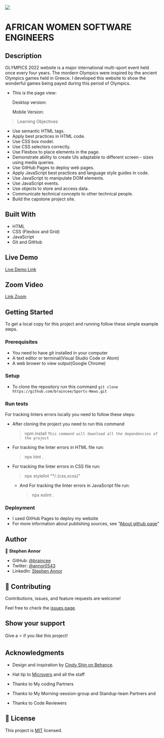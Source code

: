![](https://img.shields.io/badge/Microverse-blueviolet)

# AFRICAN WOMEN SOFTWARE ENGINEERS

## Description

OLYMPICS 2022 website is a major international multi-sport event held once every four years. The mordern Olympics were inspired by the ancient Olympics games held in Greece. I developed this website to show the wonderful games being payed during this period of Olympics.

- This is the page view:

    Desktop version: 
    
    Mobile Version:

> Learning Objectives

- Use semantic HTML tags.
- Apply best practices in HTML code.
- Use CSS box model.
- Use CSS selectors correctly.
- Use Flexbox to place elements in the page.
- Demonstrate ability to create UIs adaptable to different screen - sizes using media queries.
- Use GitHub Pages to deploy web pages.
- Apply JavaScript best practices and language style guides in code.
- Use JavaScript to manipulate DOM elements.
- Use JavaScript events.
- Use objects to store and access data.
- Communicate technical concepts to other technical people.
- Build the capstone project site.

## Built With

- HTML
- CSS (Flexbox and Grid)
- JavaScript
- Git and GitHub

## Live Demo

[Live Demo Link]()

## Zoom Video

[Link Zoom]()

## Getting Started

To get a local copy for this project and running follow these simple example steps.

### Prerequisites

- You need to have git installed in your computer
- A text editor or terminal(Visual Studio Code or Atom)
- A web brower to view output(Google Chrome)

### Setup

- To clone the repository run this command `git clone https://github.com/braincee/Sports-News.git`

### Run tests

For tracking linters errors locally you need to follow these steps:

- After cloning the project you need to run this command

  > npm install
  > `This command will download all the dependencies of the project`

- For tracking the linter errors in HTML file run:

  > npx hint .

- For tracking the linter errors in CSS file run:

  > npx stylelint "\*_/_.{css,scss}"

  - And For tracking the linter errors in JavaScript file run:
    > npx eslint .

### Deployment

- I used GitHub Pages to deploy my website
- For more information about publishing sources, see "[About github page](https://docs.github.com/en/pages/getting-started-with-github-pages/about-github-pages#publishing-sources-for-github-pages-sites)"

## Author

👤 **Stephen Annor**

- GitHub: [@braincee](https://github.com/braincee)
- Twitter: [@annor0543](https://twitter.com/annor0543)
- LinkedIn: [Stephen Annor](https://www.linkedin.com/in/kwesi-appiah-1387801a1/)

## 🤝 Contributing

Contributions, issues, and feature requests are welcome!

Feel free to check the [issues page](../../issues/).

## Show your support

Give a ⭐️ if you like this project!

## Acknowledgments

- Design and inspiration by [Cindy Shin on Behance](https://www.behance.net/gallery/29845175/CC-Global-Summit-2015).

- Hat tip to [Microvers](www.microverse.org) and all the staff
- Thanks to My coding Partners
- Thanks to My Morning-session-group and Standup-team Partners and
- Thanks to Code Reviewers

## 📝 License

This project is [MIT](./MIT.md) licensed.
